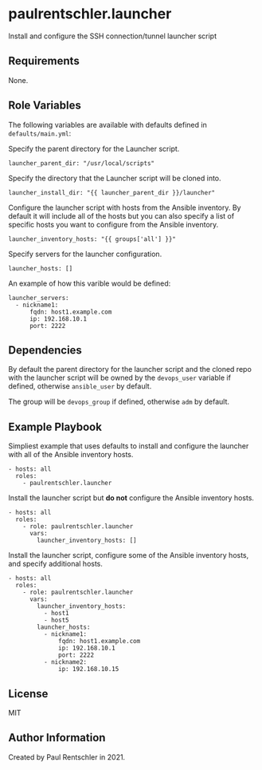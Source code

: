 paulrentschler.launcher
=======================

Install and configure the SSH connection/tunnel launcher script


Requirements
------------

None.


Role Variables
--------------

The following variables are available with defaults defined in `defaults/main.yml`:

Specify the parent directory for the Launcher script.

    launcher_parent_dir: "/usr/local/scripts"

Specify the directory that the Launcher script will be cloned into.

    launcher_install_dir: "{{ launcher_parent_dir }}/launcher"

Configure the launcher script with hosts from the Ansible inventory. By default it will include all of the hosts but you can also specify a list of specific hosts you want to configure from the Ansible inventory.

    launcher_inventory_hosts: "{{ groups['all'] }}"

Specify servers for the launcher configuration.

    launcher_hosts: []

An example of how this varible would be defined:

    launcher_servers:
      - nickname1:
          fqdn: host1.example.com
          ip: 192.168.10.1
          port: 2222


Dependencies
------------

By default the parent directory for the launcher script and the cloned repo with the launcher script will be owned by the `devops_user` variable if defined, otherwise `ansible_user` by default.

The group will be `devops_group` if defined, otherwise `adm` by default.


Example Playbook
----------------

Simpliest example that uses defaults to install and configure the launcher with all of the Ansible inventory hosts.

    - hosts: all
      roles:
        - paulrentschler.launcher

Install the launcher script but **do not** configure the Ansible inventory hosts.

    - hosts: all
      roles:
        - role: paulrentschler.launcher
          vars:
            launcher_inventory_hosts: []

Install the launcher script, configure some of the Ansible inventory hosts, and specify additional hosts.

    - hosts: all
      roles:
        - role: paulrentschler.launcher
          vars:
            launcher_inventory_hosts:
              - host1
              - host5
            launcher_hosts:
              - nickname1:
                  fqdn: host1.example.com
                  ip: 192.168.10.1
                  port: 2222
              - nickname2:
                  ip: 192.168.10.15


License
-------

MIT


Author Information
------------------

Created by Paul Rentschler in 2021.
